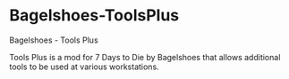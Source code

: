 # Bagelshoes-ToolsPlus
Bagelshoes - Tools Plus

Tools Plus is a mod for 7 Days to Die by Bagelshoes that allows additional tools to be used at various workstations.
